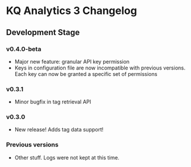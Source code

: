 
# KQ Analytics 3 Changelog

## Development Stage

### v0.4.0-beta

- Major new feature: granular API key permission
- Keys in configuration file are now incompatible with previous versions. Each
	key can now be granted a specific set of permissions

### v0.3.1

- Minor bugfix in tag retrieval API

### v0.3.0

- New release! Adds tag data support!

### Previous versions

- Other stuff. Logs were not kept at this time.
